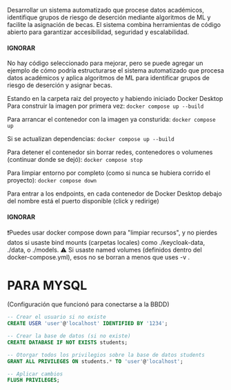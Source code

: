 Desarrollar un sistema automatizado que procese datos académicos, identifique grupos de riesgo de deserción mediante algoritmos de ML y facilite la asignación de becas. El sistema combina herramientas de código abierto para garantizar accesibilidad, seguridad y escalabilidad.



#### IGNORAR 
No hay código seleccionado para mejorar, pero se puede agregar un ejemplo de cómo podría estructurarse el sistema automatizado que procesa datos académicos y aplica algoritmos de ML para identificar grupos de riesgo de deserción y asignar becas.


Estando en la carpeta raiz del proyecto y habiendo iniciado Docker Desktop
Para construir la imagen por primera vez:
`docker compose up --build`

Para arrancar el contenedor con la imagen ya consturida:
`docker compose up`

Si se actualizan dependencias:
`docker compose up --build`

Para detener el contenedor sin borrar redes, contenedores o volumenes (continuar donde se dejó):
`docker compose stop`

Para limpiar entorno por completo (como si nunca se hubiera corrido el proyecto):
`docker compose down`

Para entrar a los endpoints, en cada contenedor de Docker Desktop debajo del nombre está el puerto disponible (click y redirige)


#### IGNORAR
❗Puedes usar docker compose down para "limpiar recursos", y no pierdes datos si usaste bind mounts (carpetas locales) como ./keycloak-data, ./data, o ./models. 
⚠️ Si usaste named volumes (definidos dentro del docker-compose.yml), esos no se borran a menos que uses -v . 



# PARA MYSQL
(Configuración que funcionó para conectarse a la BBDD)

```SQL
-- Crear el usuario si no existe
CREATE USER 'user'@'localhost' IDENTIFIED BY '1234';

-- Crear la base de datos (si no existe)
CREATE DATABASE IF NOT EXISTS students;

-- Otorgar todos los privilegios sobre la base de datos students
GRANT ALL PRIVILEGES ON students.* TO 'user'@'localhost';

-- Aplicar cambios
FLUSH PRIVILEGES;
```

